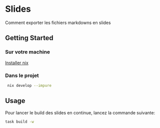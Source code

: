 # Slides

Comment exporter les fichiers markdowns en slides

## Getting Started
### Sur votre machine
[Installer nix](https://nixos.org/download)

### Dans le projet
```bash
 nix develop --impure
```

## Usage

Pour lancer le build des slides en continue, lancez la commande suivante:
```bash
task build -w
```
